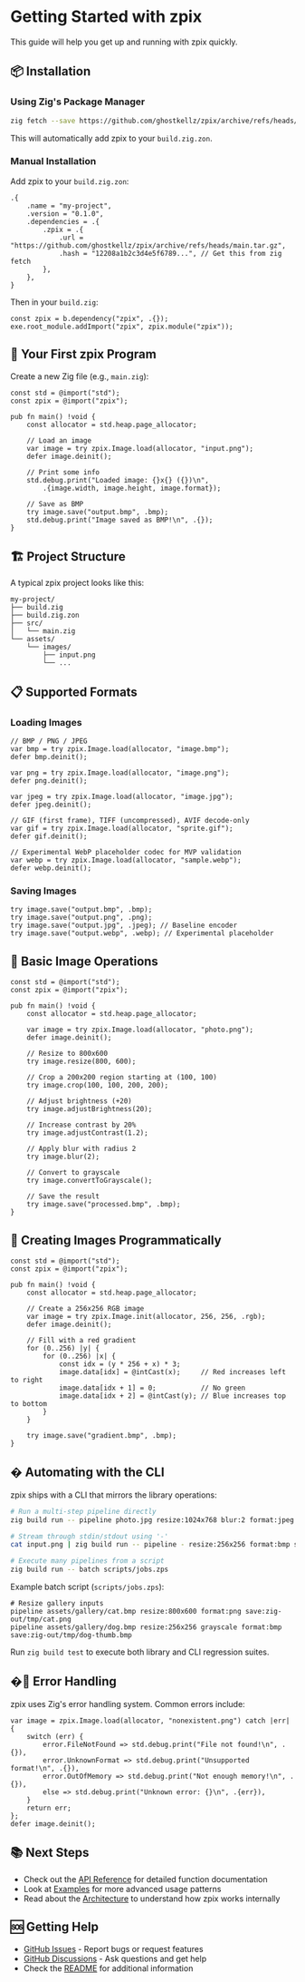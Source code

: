 # Getting Started with zpix

This guide will help you get up and running with zpix quickly.

## 📦 Installation

### Using Zig's Package Manager

```bash
zig fetch --save https://github.com/ghostkellz/zpix/archive/refs/heads/main.tar.gz
```

This will automatically add zpix to your `build.zig.zon`.

### Manual Installation

Add zpix to your `build.zig.zon`:

```zig
.{
    .name = "my-project",
    .version = "0.1.0",
    .dependencies = .{
        .zpix = .{
            .url = "https://github.com/ghostkellz/zpix/archive/refs/heads/main.tar.gz",
            .hash = "12208a1b2c3d4e5f6789...", // Get this from zig fetch
        },
    },
}
```

Then in your `build.zig`:

```zig
const zpix = b.dependency("zpix", .{});
exe.root_module.addImport("zpix", zpix.module("zpix"));
```

## 🚀 Your First zpix Program

Create a new Zig file (e.g., `main.zig`):

```zig
const std = @import("std");
const zpix = @import("zpix");

pub fn main() !void {
    const allocator = std.heap.page_allocator;

    // Load an image
    var image = try zpix.Image.load(allocator, "input.png");
    defer image.deinit();

    // Print some info
    std.debug.print("Loaded image: {}x{} ({})\n",
        .{image.width, image.height, image.format});

    // Save as BMP
    try image.save("output.bmp", .bmp);
    std.debug.print("Image saved as BMP!\n", .{});
}
```

## 🏗️ Project Structure

A typical zpix project looks like this:

```
my-project/
├── build.zig
├── build.zig.zon
├── src/
│   └── main.zig
└── assets/
    └── images/
        ├── input.png
        └── ...
```

## 📋 Supported Formats

### Loading Images

```zig
// BMP / PNG / JPEG
var bmp = try zpix.Image.load(allocator, "image.bmp");
defer bmp.deinit();

var png = try zpix.Image.load(allocator, "image.png");
defer png.deinit();

var jpeg = try zpix.Image.load(allocator, "image.jpg");
defer jpeg.deinit();

// GIF (first frame), TIFF (uncompressed), AVIF decode-only
var gif = try zpix.Image.load(allocator, "sprite.gif");
defer gif.deinit();

// Experimental WebP placeholder codec for MVP validation
var webp = try zpix.Image.load(allocator, "sample.webp");
defer webp.deinit();
```

### Saving Images

```zig
try image.save("output.bmp", .bmp);
try image.save("output.png", .png);
try image.save("output.jpg", .jpeg); // Baseline encoder
try image.save("output.webp", .webp); // Experimental placeholder
```

## 🎨 Basic Image Operations

```zig
const std = @import("std");
const zpix = @import("zpix");

pub fn main() !void {
    const allocator = std.heap.page_allocator;

    var image = try zpix.Image.load(allocator, "photo.png");
    defer image.deinit();

    // Resize to 800x600
    try image.resize(800, 600);

    // Crop a 200x200 region starting at (100, 100)
    try image.crop(100, 100, 200, 200);

    // Adjust brightness (+20)
    try image.adjustBrightness(20);

    // Increase contrast by 20%
    try image.adjustContrast(1.2);

    // Apply blur with radius 2
    try image.blur(2);

    // Convert to grayscale
    try image.convertToGrayscale();

    // Save the result
    try image.save("processed.bmp", .bmp);
}
```

## 🔧 Creating Images Programmatically

```zig
const std = @import("std");
const zpix = @import("zpix");

pub fn main() !void {
    const allocator = std.heap.page_allocator;

    // Create a 256x256 RGB image
    var image = try zpix.Image.init(allocator, 256, 256, .rgb);
    defer image.deinit();

    // Fill with a red gradient
    for (0..256) |y| {
        for (0..256) |x| {
            const idx = (y * 256 + x) * 3;
            image.data[idx] = @intCast(x);     // Red increases left to right
            image.data[idx + 1] = 0;           // No green
            image.data[idx + 2] = @intCast(y); // Blue increases top to bottom
        }
    }

    try image.save("gradient.bmp", .bmp);
}
```

## �️ Automating with the CLI

zpix ships with a CLI that mirrors the library operations:

```bash
# Run a multi-step pipeline directly
zig build run -- pipeline photo.jpg resize:1024x768 blur:2 format:jpeg save:processed.jpg

# Stream through stdin/stdout using '-'
cat input.png | zig build run -- pipeline - resize:256x256 format:bmp save:- > thumb.bmp

# Execute many pipelines from a script
zig build run -- batch scripts/jobs.zps
```

Example batch script (`scripts/jobs.zps`):

```text
# Resize gallery inputs
pipeline assets/gallery/cat.bmp resize:800x600 format:png save:zig-out/tmp/cat.png
pipeline assets/gallery/dog.bmp resize:256x256 grayscale format:bmp save:zig-out/tmp/dog-thumb.bmp
```

Run `zig build test` to execute both library and CLI regression suites.

## �🐛 Error Handling

zpix uses Zig's error handling system. Common errors include:

```zig
var image = zpix.Image.load(allocator, "nonexistent.png") catch |err| {
    switch (err) {
        error.FileNotFound => std.debug.print("File not found!\n", .{}),
        error.UnknownFormat => std.debug.print("Unsupported format!\n", .{}),
        error.OutOfMemory => std.debug.print("Not enough memory!\n", .{}),
        else => std.debug.print("Unknown error: {}\n", .{err}),
    }
    return err;
};
defer image.deinit();
```

## 📚 Next Steps

- Check out the [API Reference](api-reference.md) for detailed function documentation
- Look at [Examples](examples.md) for more advanced usage patterns
- Read about the [Architecture](architecture.md) to understand how zpix works internally

## 🆘 Getting Help

- [GitHub Issues](https://github.com/ghostkellz/zpix/issues) - Report bugs or request features
- [GitHub Discussions](https://github.com/ghostkellz/zpix/discussions) - Ask questions and get help
- Check the [README](../README.md) for additional information